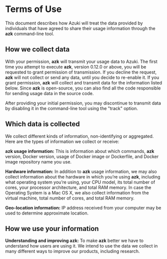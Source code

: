 # Terms of Use

This document describes how Azuki will treat the data provided by individuals that have agreed to share their usage information through the **azk** command-line tool.

## How we collect data

With your permission, **azk** will transmit your usage data to Azuki. The first time you attempt to execute **azk**, version 0.12.0 or above, you will be requested to grant permission of transmission. If you decline the request, **azk** will not collect or send any data, until you decide to re-enable it. If you grant permission, **azk** will collect and transmit data for the information listed below. Since **azk** is open-source, you can also find all the code responsible for sending usage data in the source code.

After providing your initial permission, you may discontinue to transmit data by disabling it in the command-line tool using the "track" option.

## Which data is collected

We collect different kinds of information, non-identifying or aggregated. Here are the types of information we collect or receive:

**azk usage information:** This is information about which commands, **azk** version, Docker version, usage of Docker image or Dockerfile, and Docker image repository name you use.

**Hardware information:** In addition to **azk** usage information, we may also collect information about the hardware in which you’re using **azk**, including what operating system you’re using, your CPU model, its total number of cores,  your processor architecture, and total RAM memory. In case the Operating System is a Mac OS X, we also collect information from the virtual machine, total number of cores, and total RAM memory.

**Geo-location information:** IP address received from your computer may be used to determine approximate location.

## How we use your information

**Understanding and improving azk:** To make **azk** better we have to understand how users are using it. We intend to use the data we collect in many different ways to improve our products, including research.
